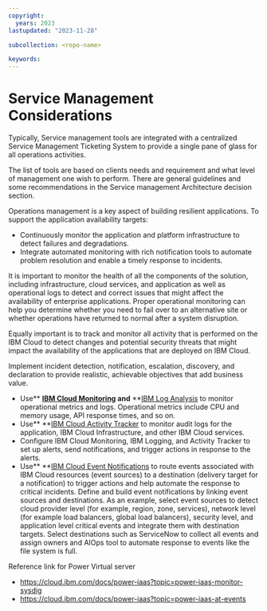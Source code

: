 ```yaml
---
copyright:
  years: 2023
lastupdated: "2023-11-28"

subcollection: <repo-name>

keywords:
---
```

# Service Management Considerations

Typically, Service management tools are integrated with a centralized Service Management Ticketing System to provide a single pane of glass for all operations activities.

The list of tools are based on clients needs and requirement and what level of management one wish to perform. There are general guidelines and some recommendations in the Service management Architecture decision section.

Operations management is a key aspect of building resilient applications. To support the application availability targets:

* Continuously monitor the application and platform infrastructure to detect failures and degradations.
* Integrate automated monitoring with rich notification tools to automate problem resolution and enable a timely response to incidents.

It is important to monitor the health of all the components of the solution, including infrastructure, cloud services, and application as well as operational logs to detect and correct issues that might affect the availability of enterprise applications. Proper operational monitoring can help you determine whether you need to fail over to an alternative site or whether operations have returned to normal after a system disruption.

Equally important is to track and monitor all activity that is performed on the IBM Cloud to detect changes and potential security threats that might impact the availability of the applications that are deployed on IBM Cloud.

Implement incident detection, notification, escalation, discovery, and declaration to provide realistic, achievable objectives that add business value.

* Use** **[IBM Cloud Monitoring](https://cloud.ibm.com/docs/monitoring?topic=monitoring-about-monitor) and** **[IBM Log Analysis](https://cloud.ibm.com/docs/log-analysis?topic=log-analysis-getting-started) to monitor operational metrics and logs. Operational metrics include CPU and memory usage, API response times, and so on.
* Use** **[IBM Cloud Activity Tracker](https://cloud.ibm.com/docs/activity-tracker?topic=activity-tracker-getting-started) to monitor audit logs for the application, IBM Cloud Infrastructure, and other IBM Cloud services.
* Configure IBM Cloud Monitoring, IBM Logging, and Activity Tracker to set up alerts, send notifications, and trigger actions in response to the alerts.
* Use** **[IBM Cloud Event Notifications](https://cloud.ibm.com/docs/event-notifications?topic=event-notifications-en-about) to route events associated with IBM Cloud resources (event sources) to a destination (delivery target for a notification) to trigger actions and help automate the response to critical incidents. Define and build event notifications by linking event sources and destinations. As an example, select event sources to detect cloud provider level (for example, region, zone, services), network level (for example load balancers, global load balancers), security level, and application level critical events and integrate them with destination targets. Select destinations such as ServiceNow to collect all events and assign owners and AIOps tool to automate response to events like the file system is full.

Reference link for Power Virtual server

* https://cloud.ibm.com/docs/power-iaas?topic=power-iaas-monitor-sysdig
* https://cloud.ibm.com/docs/power-iaas?topic=power-iaas-at-events
